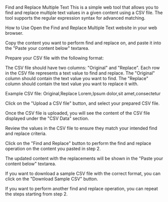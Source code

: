 Find and Replace Multiple Text
This is a simple web tool that allows you to find and replace multiple text values in a given content using a CSV file. The tool supports the regular expression syntax for advanced matching.

How to Use
Open the Find and Replace Multiple Text website in your web browser.

Copy the content you want to perform find and replace on, and paste it into the "Paste your content below" textarea.

Prepare your CSV file with the following format:

The CSV file should have two columns: "Original" and "Replace".
Each row in the CSV file represents a text value to find and replace.
The "Original" column should contain the text value you want to find.
The "Replace" column should contain the text value you want to replace it with.

Example CSV file:
Original,Replace
Lorem,Ipsum
dolor,sit
amet,consectetur

Click on the "Upload a CSV file" button, and select your prepared CSV file.

Once the CSV file is uploaded, you will see the content of the CSV file displayed under the "CSV Data" section.

Review the values in the CSV file to ensure they match your intended find and replace criteria.

Click on the "Find and Replace" button to perform the find and replace operation on the content you pasted in step 2.

The updated content with the replacements will be shown in the "Paste your content below" textarea.

If you want to download a sample CSV file with the correct format, you can click on the "Download Sample CSV" button.

If you want to perform another find and replace operation, you can repeat the steps starting from step 2.
